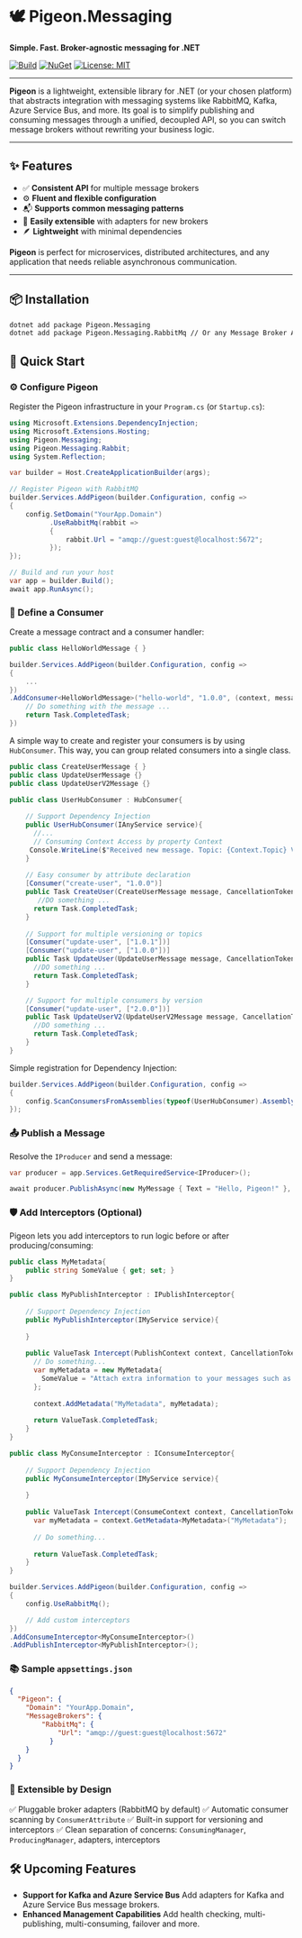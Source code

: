 # 🕊️ Pigeon.Messaging

**Simple. Fast. Broker-agnostic messaging for .NET**

[![Build](https://github.com/mape1402/pigeon-messaging/actions/workflows/publish.yaml/badge.svg)](https://github.com/mape1402/pigeon-messaging/actions/workflows/publish.yaml)
[![NuGet](https://img.shields.io/nuget/v/Pigeon.Messaging.svg)](https://www.nuget.org/packages/Pigeon.Messaging/)
[![License: MIT](https://img.shields.io/badge/license-MIT-blue.svg)](LICENSE)

---

**Pigeon** is a lightweight, extensible library for .NET (or your chosen platform) that abstracts integration with messaging systems like RabbitMQ, Kafka, Azure Service Bus, and more. Its goal is to simplify publishing and consuming messages through a unified, decoupled API, so you can switch message brokers without rewriting your business logic.

---

## ✨ Features

- ✅ **Consistent API** for multiple message brokers
- ⚙️ **Fluent and flexible configuration**
- 📬 **Supports common messaging patterns** 
- 🔌 **Easily extensible** with adapters for new brokers
- 🪶 **Lightweight** with minimal dependencies

**Pigeon** is perfect for microservices, distributed architectures, and any application that needs reliable asynchronous communication.

---

## 📦 Installation

```bash
dotnet add package Pigeon.Messaging
dotnet add package Pigeon.Messaging.RabbitMq // Or any Message Broker Adapter
```

## 🚀 Quick Start

### ⚙️ Configure Pigeon

Register the Pigeon infrastructure in your `Program.cs` (or `Startup.cs`):

```c#
using Microsoft.Extensions.DependencyInjection;
using Microsoft.Extensions.Hosting;
using Pigeon.Messaging;
using Pigeon.Messaging.Rabbit;
using System.Reflection;

var builder = Host.CreateApplicationBuilder(args);

// Register Pigeon with RabbitMQ
builder.Services.AddPigeon(builder.Configuration, config =>
{
    config.SetDomain("YourApp.Domain")
          .UseRabbitMq(rabbit =>
          {
              rabbit.Url = "amqp://guest:guest@localhost:5672";
          });
});

// Build and run your host
var app = builder.Build();
await app.RunAsync();
```

### 📨 Define a Consumer

Create a message contract and a consumer handler:

```c#
public class HelloWorldMessage { }

builder.Services.AddPigeon(builder.Configuration, config =>
{
    ...
})
.AddConsumer<HelloWorldMessage>("hello-world", "1.0.0", (context, message) => {
    // Do something with the message ...
    return Task.CompletedTask;
})
```

A simple way to create and register your consumers is by using `HubConsumer`. This way, you can group related consumers into a single class.

```c#
public class CreateUserMessage { }
public class UpdateUserMessage {}
public class UpdateUserV2Message {}

public class UserHubConsumer : HubConsumer{
    
    // Support Dependency Injection
    public UserHubConsumer(IAnyService service){
      //...
      // Consuming Context Access by property Context
	 Console.WriteLine($"Received new message. Topic: {Context.Topic} Version: {Context.MessageVersion} From: {Context.From}");
    }
    
    // Easy consumer by attribute declaration
    [Consumer("create-user", "1.0.0")]
    public Task CreateUser(CreateUserMessage message, CancellationToken cancellationToken = default){
       //DO something ...
	  return Task.CompletedTask;
    }
    
    // Support for multiple versioning or topics
    [Consumer("update-user", ["1.0.1"])]
    [Consumer("update-user", ["1.0.0"])] 
    public Task UpdateUser(UpdateUserMessage message, CancellationToken cancellationToken = default){
      //DO something ...
	  return Task.CompletedTask;
    }

    // Support for multiple consumers by version 
	[Consumer("update-user", ["2.0.0"])]
    public Task UpdateUserV2(UpdateUserV2Message message, CancellationToken cancellationToken = default){
      //DO something ...
	  return Task.CompletedTask;
    }
}
```

Simple registration for Dependency Injection:

```c#
builder.Services.AddPigeon(builder.Configuration, config =>
{
    config.ScanConsumersFromAssemblies(typeof(UserHubConsumer).Assembly);
});
```

### 📤 Publish a Message

Resolve the `IProducer` and send a message:

```c#
var producer = app.Services.GetRequiredService<IProducer>();

await producer.PublishAsync(new MyMessage { Text = "Hello, Pigeon!" }, topic: "my-topic");
```

### 🛡️ Add Interceptors (Optional)

Pigeon lets you add interceptors to run logic before or after producing/consuming:

```c#
public class MyMetadata{
    public string SomeValue { get; set; }
}

public class MyPublishInterceptor : IPublishInterceptor{
    
    // Support Dependency Injection
    public MyPublishInterceptor(IMyService service){
        
    }
    
    public ValueTask Intercept(PublishContext context, CancellationToken cancellationToken = default){	   
      // Do something...
      var myMetadata = new MyMetadata{
        SomeValue = "Attach extra information to your messages such as tracing, SAGAS information, security information, etc."  
      };
        
      context.AddMetadata("MyMetadata", myMetadata);
        
      return ValueTask.CompletedTask;
    }
}

public class MyConsumeInterceptor : IConsumeInterceptor{
    
    // Support Dependency Injection
    public MyConsumeInterceptor(IMyService service){
        
    }
    
    public ValueTask Intercept(ConsumeContext context, CancellationToken cancellationToken = default){
      var myMetadata = context.GetMetadata<MyMetadata>("MyMetadata");
	   
      // Do something...
        
      return ValueTask.CompletedTask;
    }
}
```

```C#
builder.Services.AddPigeon(builder.Configuration, config =>
{
    config.UseRabbitMq();

    // Add custom interceptors
})
.AddConsumeInterceptor<MyConsumeInterceptor>()
.AddPublishInterceptor<MyPublishInterceptor>();
```

### 📚 Sample `appsettings.json`

```json
{
  "Pigeon": {
    "Domain": "YourApp.Domain",
    "MessageBrokers": {
        "RabbitMq": {
            "Url": "amqp://guest:guest@localhost:5672"
          }
    }  
  }
}
```

### 🧩 Extensible by Design

✅ Pluggable broker adapters (RabbitMQ by default)
 ✅ Automatic consumer scanning by `ConsumerAttribute`
 ✅ Built-in support for versioning and interceptors
 ✅ Clean separation of concerns: `ConsumingManager`, `ProducingManager`, adapters, interceptors

## 🛠️ Upcoming Features

- **Support for Kafka and Azure Service Bus** Add adapters for Kafka and Azure Service Bus message brokers.
- **Enhanced Management Capabilities** Add health checking, multi-publishing, multi-consuming, failover and more.

